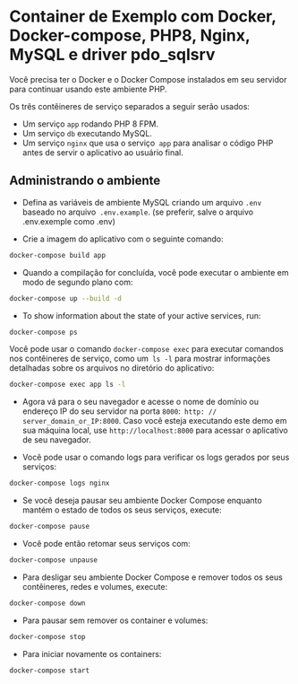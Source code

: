 # Container de Exemplo com Docker, Docker-compose, PHP8, Nginx, MySQL e driver pdo_sqlsrv

Você precisa ter o Docker e o Docker Compose instalados em seu servidor para continuar usando este ambiente PHP.

Os três contêineres de serviço separados a seguir serão usados:

- Um serviço `app` rodando PHP 8 FPM.
- Um serviço `db` executando MySQL.
- Um serviço `nginx` que usa o serviço` app` para analisar o código PHP antes de servir o aplicativo ao usuário final.

## Administrando o ambiente

- Defina as variáveis de ambiente MySQL criando um arquivo `.env` baseado no arquivo` .env.example`. (se preferir, salve o arquivo .env.exemple como .env)

- Crie a imagem do aplicativo com o seguinte comando:

```bash
docker-compose build app
```

- Quando a compilação for concluída, você pode executar o ambiente em modo de segundo plano com:

```bash
docker-compose up --build -d
```

- To show information about the state of your active services, run:

```bash
docker-compose ps
```

Você pode usar o comando `docker-compose exec` para executar comandos nos contêineres de serviço, como um` ls -l` para mostrar informações detalhadas sobre os arquivos no diretório do aplicativo:

```bash
docker-compose exec app ls -l
```

- Agora vá para o seu navegador e acesse o nome de domínio ou endereço IP do seu servidor na porta `8000`:` http: // server_domain_or_IP:8000`. Caso você esteja executando este demo em sua máquina local, use `http://localhost:8000` para acessar o aplicativo de seu navegador.

- Você pode usar o comando logs para verificar os logs gerados por seus serviços:

```bash
docker-compose logs nginx
```

- Se você deseja pausar seu ambiente Docker Compose enquanto mantém o estado de todos os seus serviços, execute:

```bash
docker-compose pause
```

- Você pode então retomar seus serviços com:

```bash
docker-compose unpause
```

- Para desligar seu ambiente Docker Compose e remover todos os seus contêineres, redes e volumes, execute:

```bash
docker-compose down
```
- Para pausar sem remover os container e volumes:

```bash
docker-compose stop
```

- Para iniciar novamente os containers:

```bash
docker-compose start
```
